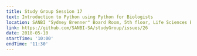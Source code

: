 ```yaml
---
title: Study Group Session 17
text: Introduction to Python using Python for Biologists
location: SANBI "Sydney Brenner" Board Room, 5th floor, Life Sciences Building, UWC
link: https://github.com/SANBI-SA/studyGroup/issues/26
date: 2018-05-10
startTime: '10:00'
endTime: '11:30'
---
```


